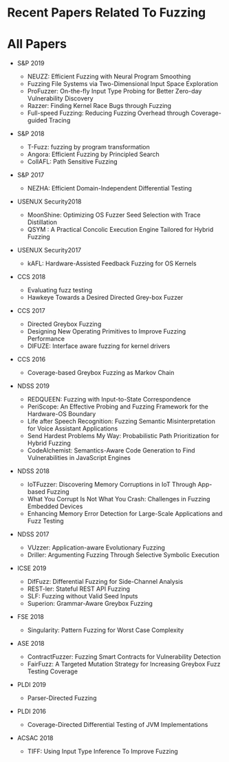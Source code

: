 # Recent Papers Related To Fuzzing

# All Papers

- S&P 2019
    - NEUZZ: Efficient Fuzzing with Neural Program Smoothing
    - Fuzzing File Systems via Two-Dimensional Input Space Exploration
    - ProFuzzer: On-the-fly Input Type Probing for Better Zero-day Vulnerability Discovery
    - Razzer: Finding Kernel Race Bugs through Fuzzing
    - Full-speed Fuzzing: Reducing Fuzzing Overhead through Coverage-guided Tracing 

- S&P 2018
    - T-Fuzz: fuzzing by program transformation
    - Angora: Efficient Fuzzing by Principled Search
    - CollAFL: Path Sensitive Fuzzing

- S&P 2017
    - NEZHA: Efficient Domain-Independent Differential Testing

- USENUX Security2018
    - MoonShine: Optimizing OS Fuzzer Seed Selection with Trace Distillation 
    - QSYM : A Practical Concolic Execution Engine Tailored for Hybrid Fuzzing 

- USENUX Security2017
    - kAFL: Hardware-Assisted Feedback Fuzzing for OS Kernels

- CCS 2018
    - Evaluating fuzz testing
    - Hawkeye Towards a Desired Directed Grey-box Fuzzer

- CCS 2017
    - Directed Greybox Fuzzing
    - Designing New Operating Primitives to Improve Fuzzing Performance
    - DIFUZE: Interface aware fuzzing for kernel drivers

- CCS 2016
    - Coverage-based Greybox Fuzzing as Markov Chain

- NDSS 2019
    - REDQUEEN: Fuzzing with Input-to-State Correspondence
    - PeriScope: An Effective Probing and Fuzzing Framework for the Hardware-OS Boundary 
    - Life after Speech Recognition: Fuzzing Semantic Misinterpretation for Voice Assistant Applications
    - Send Hardest Problems My Way: Probabilistic Path Prioritization for Hybrid Fuzzing
    - CodeAlchemist: Semantics-Aware Code Generation to Find Vulnerabilities in JavaScript Engines 

- NDSS 2018
    - IoTFuzzer: Discovering Memory Corruptions in IoT Through App-based Fuzzing 
    - What You Corrupt Is Not What You Crash: Challenges in Fuzzing Embedded Devices 
    - Enhancing Memory Error Detection for Large-Scale Applications and Fuzz Testing

- NDSS 2017
    - VUzzer: Application-aware Evolutionary Fuzzing
    - Driller: Argumenting Fuzzing Through Selective Symbolic Execution

- ICSE 2019
    - DifFuzz: Differential Fuzzing for Side-Channel Analysis
    - REST-ler: Stateful REST API Fuzzing
    - SLF: Fuzzing without Valid Seed Inputs
    - Superion: Grammar-Aware Greybox Fuzzing

- FSE 2018
    - Singularity: Pattern Fuzzing for Worst Case Complexity

- ASE 2018
    - ContractFuzzer: Fuzzing Smart Contracts for Vulnerability Detection
    - FairFuzz: A Targeted Mutation Strategy for Increasing Greybox Fuzz Testing Coverage

- PLDI 2019
    - Parser-Directed Fuzzing

- PLDI 2016
    - Coverage-Directed Differential Testing of JVM Implementations

- ACSAC 2018
    - TIFF: Using Input Type Inference To Improve Fuzzing